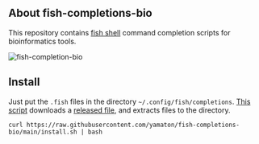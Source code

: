 ## About fish-completions-bio
This repository contains [fish shell](https://fishshell.com/) command completion scripts for bioinformatics tools.

![fish-completion-bio](https://user-images.githubusercontent.com/256288/154600277-a4d936b0-d7b0-4406-aab6-e4d953a8d64c.gif)


## Install
Just put the `.fish` files in the directory `~/.config/fish/completions`. [This script](https://github.com/yamaton/fish-completions-bio/blob/main/install.sh) downloads a [released file](https://github.com/yamaton/fish-completions-bio/releases), and extracts files to the directory.
```shell
curl https://raw.githubusercontent.com/yamaton/fish-completions-bio/main/install.sh | bash
```
